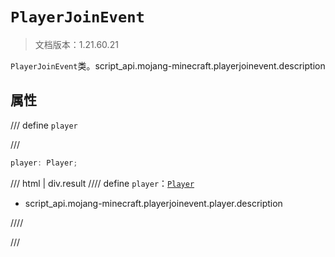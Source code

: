 # `PlayerJoinEvent`

> 文档版本：1.21.60.21

`PlayerJoinEvent`类。script_api.mojang-minecraft.playerjoinevent.description

## 属性

/// define
`player`


///

```js
player: Player;
```

/// html | div.result
//// define
`player`：[`Player`](./player.md)

- script_api.mojang-minecraft.playerjoinevent.player.description


////

///

